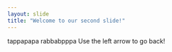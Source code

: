 ```yaml
---
layout: slide
title: "Welcome to our second slide!"
---
```

tappapapa rabbabpppa
Use the left arrow to go back!
